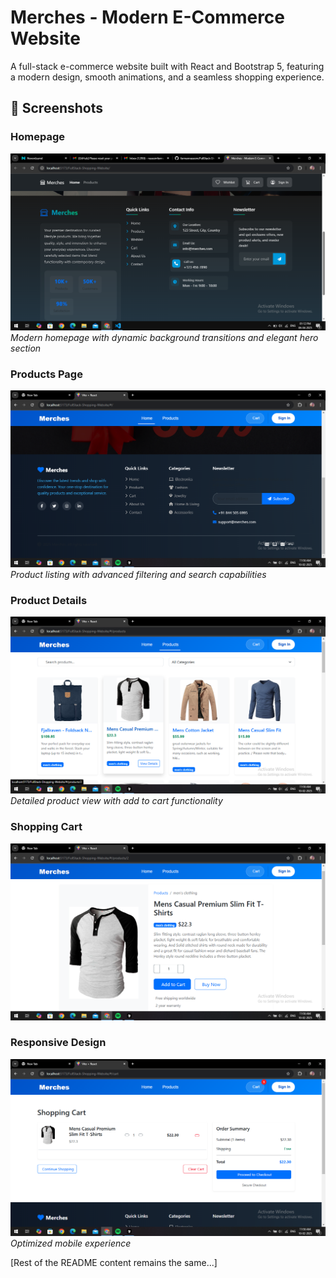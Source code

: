 # Merches - Modern E-Commerce Website

A full-stack e-commerce website built with React and Bootstrap 5, featuring a modern design, smooth animations, and a seamless shopping experience.

## 📸 Screenshots

### Homepage
![Homepage](Screenshot%20(214).png)
*Modern homepage with dynamic background transitions and elegant hero section*

### Products Page
![Products](Screenshot%20(95).png)
*Product listing with advanced filtering and search capabilities*

### Product Details
![Product Details](Screenshot%20(96).png)
*Detailed product view with add to cart functionality*

### Shopping Cart
![Shopping Cart](Screenshot%20(97).png)

### Responsive Design
![Mobile View](Screenshot%20(98).png)
*Optimized mobile experience*

[Rest of the README content remains the same...]
